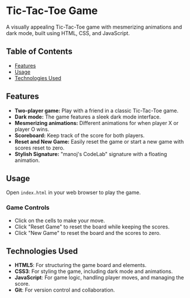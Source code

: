 # Tic-Tac-Toe Game

A visually appealing Tic-Tac-Toe game with mesmerizing animations and dark mode, built using HTML, CSS, and JavaScript.

## Table of Contents

- [Features](#features)
- [Usage](#usage)
- [Technologies Used](#technologies-used)


## Features

- **Two-player game:** Play with a friend in a classic Tic-Tac-Toe game.
- **Dark mode:** The game features a sleek dark mode interface.
- **Mesmerizing animations:** Different animations for when player X or player O wins.
- **Scoreboard:** Keep track of the score for both players.
- **Reset and New Game:** Easily reset the game or start a new game with scores reset to zero.
- **Stylish Signature:** "manoj's CodeLab" signature with a floating animation.


## Usage

Open `index.html` in your web browser to play the game.

### Game Controls

- Click on the cells to make your move.
- Click "Reset Game" to reset the board while keeping the scores.
- Click "New Game" to reset the board and the scores to zero.


## Technologies Used

- **HTML5**: For structuring the game board and elements.
- **CSS3**: For styling the game, including dark mode and animations.
- **JavaScript**: For game logic, handling player moves, and managing the score.
- **Git**: For version control and collaboration.


